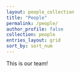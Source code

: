 ```yaml
---
layout: people_collection
title: "People"
permalink: /people/
author_profile: false
collection: people
entries_layout: grid
sort_by: sort_num
---
```


This is our team!
